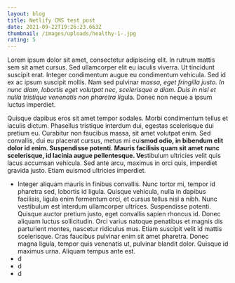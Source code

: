 ```yaml
---
layout: blog
title: Netlify CMS test post
date: 2021-09-22T19:26:23.663Z
thumbnail: /images/uploads/healthy-1-.jpg
rating: 5
---
```

Lorem ipsum dolor sit amet, consectetur adipiscing elit. In rutrum mattis sem sit amet cursus. Sed ullamcorper elit eu iaculis viverra. Ut tincidunt suscipit erat. Integer condimentum augue eu condimentum vehicula. Sed id ex ac ipsum suscipit mollis. Nam sed pulvinar m*assa, eget fringilla justo. In nunc diam, lobortis eget volutpat nec, scelerisque a diam. Duis in nisl et nulla tristique venenatis non pharetra li*gula. Donec non neque a ipsum luctus imperdiet.

Quisque dapibus eros sit amet tempor sodales. Morbi condimentum tellus et iaculis dictum. Phasellus tristique interdum dui, egestas scelerisque dui pretium eu. Curabitur non faucibus massa, sit amet volutpat enim. Sed convallis, dui eu placerat cursus, metus mi eui**smod odio, in bibendum elit dolor id enim. Suspendisse potenti. Mauris facilisis quam sit amet nunc scelerisque, id lacinia augue pellentesque. Ve**stibulum ultricies velit quis lacus accumsan vehicula. Sed ante arcu, maximus in orci quis, imperdiet gravida justo. Etiam euismod ultricies imperdiet.

* Integer aliquam mauris in finibus convallis. Nunc tortor mi, tempor id pharetra sed, lobortis id ligula. Quisque vehicula, nulla in dapibus facilisis, ligula enim fermentum orci, et cursus tellus nisl a nibh. Nunc vestibulum est interdum ullamcorper ultrices. Suspendisse potenti. Quisque auctor pretium justo, eget convallis sapien rhoncus id. Donec aliquam luctus sollicitudin. Orci varius natoque penatibus et magnis dis parturient montes, nascetur ridiculus mus. Etiam suscipit velit id mattis scelerisque. Cras faucibus pulvinar enim sit amet pharetra. Donec magna ligula, tempor quis venenatis ut, pulvinar blandit dolor. Quisque id maximus urna. Aliquam tempus ante est.
* d
* d
* d